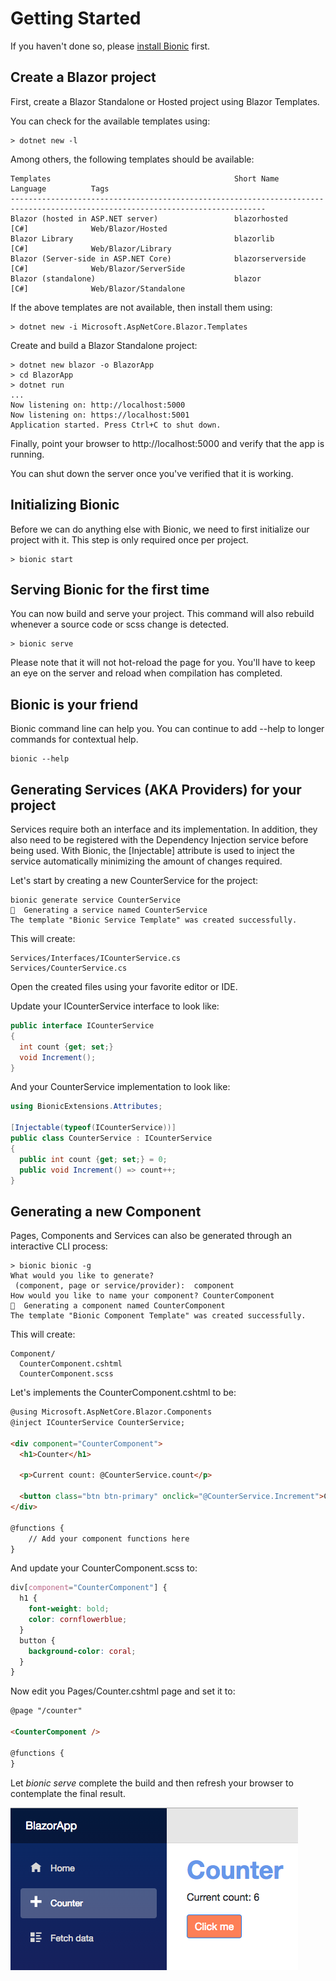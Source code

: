 # Getting Started

If you haven't done so, please [install Bionic](../0_install) first.

## Create a Blazor project

First, create a Blazor Standalone or Hosted project using Blazor Templates.

You can check for the available templates using:

```text
> dotnet new -l
```

Among others, the following templates should be available:
```text
Templates                                         Short Name            Language          Tags
-------------------------------------------------------------------------------------------------------------------------------
Blazor (hosted in ASP.NET server)                 blazorhosted          [C#]              Web/Blazor/Hosted
Blazor Library                                    blazorlib             [C#]              Web/Blazor/Library
Blazor (Server-side in ASP.NET Core)              blazorserverside      [C#]              Web/Blazor/ServerSide
Blazor (standalone)                               blazor                [C#]              Web/Blazor/Standalone
```

If the above templates are not available, then install them using:

```text
> dotnet new -i Microsoft.AspNetCore.Blazor.Templates
```

Create and build a Blazor Standalone project:

```text
> dotnet new blazor -o BlazorApp
> cd BlazorApp
> dotnet run
...
Now listening on: http://localhost:5000
Now listening on: https://localhost:5001
Application started. Press Ctrl+C to shut down.
```

Finally, point your browser to http://localhost:5000 and verify that the app is running.

You can shut down the server once you've verified that it is working.

## Initializing Bionic

Before we can do anything else with Bionic, we need to first initialize our project with it. This step is only required once per project.

```text
> bionic start
```

## Serving Bionic for the first time

You can now build and serve your project. This command will also rebuild whenever a source code or scss change is detected.

```text
> bionic serve
```

Please note that it will not hot-reload the page for you. You'll have to keep an eye on the server and reload when compilation has completed.

## Bionic is your friend

Bionic command line can help you.  You can continue to add --help to longer commands for contextual help.

```text
bionic --help
```

## Generating Services (AKA Providers) for your project

Services require both an interface and its implementation. In addition, they also need to be registered with the Dependency Injection service before being used. With Bionic, the [Injectable] attribute is used to inject the service automatically minimizing the amount of changes required.

Let's start by creating a new CounterService for the project:

```text
bionic generate service CounterService
🚀  Generating a service named CounterService
The template "Bionic Service Template" was created successfully.
```

This will create:
```text
Services/Interfaces/ICounterService.cs
Services/CounterService.cs
```

Open the created files using your favorite editor or IDE.

Update your ICounterService interface to look like:

```c#
public interface ICounterService
{
  int count {get; set;}
  void Increment();
}
```

And your CounterService implementation to look like:

```c#
using BionicExtensions.Attributes;

[Injectable(typeof(ICounterService))]
public class CounterService : ICounterService
{
  public int count {get; set;} = 0;
  public void Increment() => count++;
}
```

## Generating a new Component

Pages, Components and Services can also be generated through an interactive CLI process:

```text
> bionic bionic -g
What would you like to generate?
 (component, page or service/provider):  component
How would you like to name your component? CounterComponent
🚀  Generating a component named CounterComponent
The template "Bionic Component Template" was created successfully.
```

This will create:
```text
Component/
  CounterComponent.cshtml
  CounterComponent.scss
```

Let's implements the CounterComponent.cshtml to be:

```html
@using Microsoft.AspNetCore.Blazor.Components
@inject ICounterService CounterService;

<div component="CounterComponent">
  <h1>Counter</h1>

  <p>Current count: @CounterService.count</p>

  <button class="btn btn-primary" onclick="@CounterService.Increment">Click me</button>
</div>

@functions {
    // Add your component functions here
}
```

And update your CounterComponent.scss to:

```scss
div[component="CounterComponent"] {
  h1 {
    font-weight: bold;
    color: cornflowerblue;
  }
  button {
    background-color: coral;
  }
}
```

Now edit you Pages/Counter.cshtml page and set it to:

```html
@page "/counter"

<CounterComponent />

@functions {
}
```

Let *bionic serve* complete the build and then refresh your browser to contemplate the final result.

![generate-app](images/blazor-app-generate.png)
